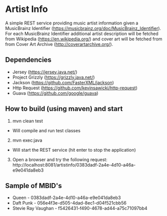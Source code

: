 # Artist Info

A simple REST service providing music artist information given a MusicBrainz Identifier (https://musicbrainz.org/doc/MusicBrainz_Identifier). For each MusicBrainz Identifier additional artist description will be fetched from Wikipedia (https://en.wikipedia.org/) and cover art will be fetched from from Cover Art Archive (http://coverartarchive.org/).

## Dependencies
* Jersey (https://jersey.java.net/)
* Project Grizzly (https://grizzly.java.net/)
* Jackson (https://github.com/FasterXML/jackson)
* Http Request (https://github.com/kevinsawicki/http-request)
* Guava (https://github.com/google/guava)

## How to build (using maven) and start
1. mvn clean test
  * Will compile and run test classes
2. mvn exec:java
  * Will start the REST service (hit enter to stop the application)
3. Open a browser and try the following request: http://localhost:8081/artistinfo/0383dadf-2a4e-4d10-a46a-e9e041da8eb3

## Sample of MBID's
* Queen - 0383dadf-2a4e-4d10-a46a-e9e041da8eb3
* Daft Punk - 056e4f3e-d505-4dad-8ec1-d04f521cbb56
* Stevie Ray Vaughan - f5426431-f490-4678-ad44-a75c71097bb4


